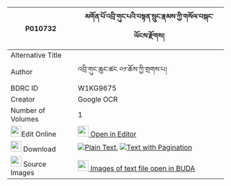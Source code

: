 |P010732|མགོན་པོ་འབྲི་གུང་པའི་བསྟན་སྲུང་རྣམས་ཀྱི་གསོལ་བསྐང་ཡོངས་རྫོགས། 
| --- | --- 
|Alternative Title |
|Author| འབྲི་གུང་ཆུང་ཚང ༠༡་ཆོས་ཀྱི་གྲགས་པ།
|BDRC ID | W1KG9675
|Creator | Google OCR
|Number of Volumes| 1
|<img width="25" src="https://img.icons8.com/color/25/000000/edit-property.png">Edit Online| [<img width="25" src="https://avatars.githubusercontent.com/u/45091458?s=200&v=4"> Open in Editor](http://editor.openpecha.org/P010732)
|<img width="25" src="https://img.icons8.com/fluent/48/000000/download-2.png"/>  Download | [![](https://img.icons8.com/color/20/000000/txt.png)Plain Text](https://github.com/Openpecha/P010732/releases/download/v1/gonpo_drigungpa_i_tensung_nam__plain_P010732.zip), [![](https://img.icons8.com/color/20/000000/txt.png)Text with Pagination](https://github.com/Openpecha/P010732/releases/download/v1/gonpo_drigungpa_i_tensung_nam__pages_P010732.zip)
|<img width="25" src="https://img.icons8.com/plasticine/100/000000/pictures-folder.png"/>  Source Images | [<img width="25" src="https://library.bdrc.io/icons/BUDA-small.svg"> Images of text file open in BUDA](https://library.bdrc.io/show/bdr:W1KG9675)